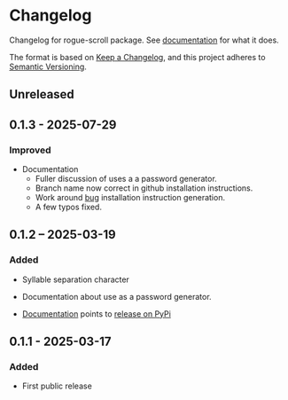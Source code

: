 # Changelog

Changelog for rogue-scroll package. See [documentation][docs] for what it does.

The format is based on [Keep a Changelog](https://keepachangelog.com/en/1.0.0/),
and this project adheres to [Semantic Versioning](https://semver.org/spec/v2.0.0.html).

## Unreleased

## 0.1.3 - 2025-07-29

### Improved

- Documentation
  - Fuller discussion of uses a a password generator.
  - Branch name now correct in github installation instructions.
  - Work around [bug](https://github.com/sphinx-toolbox/sphinx-toolbox/issues/190) installation instruction generation.
  - A few typos fixed.

## 0.1.2 – 2025-03-19

### Added

- Syllable separation character

- Documentation about use as a password generator.

- [Documentation][docs] points to [release on PyPi](https://pypi.org/project/rogue-scroll/)

## 0.1.1 - 2025-03-17

### Added

- First public release
  
[docs]: https://jpgoldberg.github.io/rogue-scroll/

